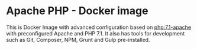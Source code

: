 # Apache PHP - Docker image

This is Docker Image with advanced configuration based on [php:7.1-apache](https://github.com/docker-library/php/blob/fe07cedc05d84a6af374dabdee82f213464ad3c5/7.1/jessie/apache/Dockerfile)
with preconfigured Apache and PHP 7.1. It also has tools for development such as Git, Composer, NPM, Grunt and Gulp pre-installed.
